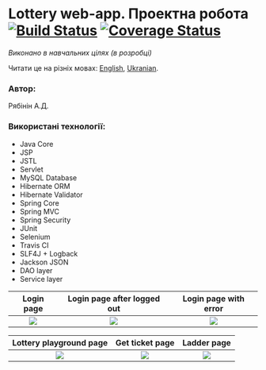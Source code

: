 
# Lottery web-app. Проектна робота [![Build Status](https://travis-ci.com/THEWaterfall/Lottery.svg?branch=master)](https://travis-ci.com/THEWaterfall/Lottery) [![Coverage Status](https://coveralls.io/repos/github/THEWaterfall/Lottery/badge.svg?branch=master)](https://coveralls.io/github/THEWaterfall/Lottery?branch=master)
_Виконано в навчальних цілях (в розробці)_

Читати це на різніх мовах: [English](https://github.com/THEWaterfall/Lottery/blob/master/README.en-US.md), [Ukranian](https://github.com/THEWaterfall/Lottery/blob/master/README.md).

### Автор:

Рябінін А.Д.

### Використані технології:
* Java Core
* JSP
* JSTL
* Servlet
* MySQL Database
* Hibernate ORM
* Hibernate Validator
* Spring Core
* Spring MVC
* Spring Security
* JUnit
* Selenium
* Travis CI
* SLF4J + Logback
* Jackson JSON
* DAO layer
* Service layer

Login page                 |  Login page after logged out |  Login page with error |         
:-------------------------:|:-------------------------:|:-------------------------:
![](https://i.imgur.com/5OBpAHY.png)  | ![](https://i.imgur.com/QinXJvY.png) | ![](https://i.imgur.com/lUt3iBh.png)

Lottery playground page    |  Get ticket page          |  Ladder page             |         
:-------------------------:|:-------------------------:|:-------------------------:
![](https://i.imgur.com/sWKoceZ.png)  | ![](https://i.imgur.com/SVRD25Q.png) | ![](https://i.imgur.com/wCbHlz5.png)
